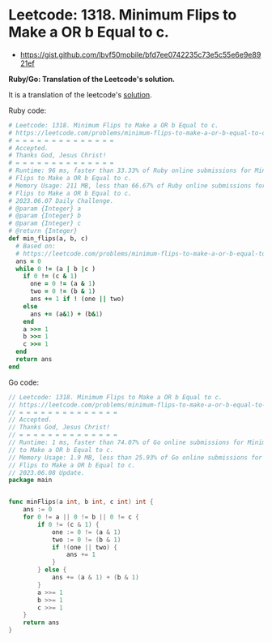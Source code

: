# Leetcode: 1318. Minimum Flips to Make a OR b Equal to c.

- https://gist.github.com/lbvf50mobile/bfd7ee0742235c73e5c55e6e9e8921ef

**Ruby/Go: Translation of the Leetcode's solution.**

It is a translation of the leetcode's [solution](https://leetcode.com/problems/minimum-flips-to-make-a-or-b-equal-to-c/solution/).

Ruby code:
```Ruby
# Leetcode: 1318. Minimum Flips to Make a OR b Equal to c.
# https://leetcode.com/problems/minimum-flips-to-make-a-or-b-equal-to-c/
# = = = = = = = = = = = = = =
# Accepted.
# Thanks God, Jesus Christ!
# = = = = = = = = = = = = = =
# Runtime: 96 ms, faster than 33.33% of Ruby online submissions for Minimum
# Flips to Make a OR b Equal to c.
# Memory Usage: 211 MB, less than 66.67% of Ruby online submissions for Minimum
# Flips to Make a OR b Equal to c.
# 2023.06.07 Daily Challenge.
# @param {Integer} a
# @param {Integer} b
# @param {Integer} c
# @return {Integer}
def min_flips(a, b, c)
  # Based on:
  # https://leetcode.com/problems/minimum-flips-to-make-a-or-b-equal-to-c/solution/
  ans = 0
  while 0 != (a | b |c )
    if 0 != (c & 1)
      one = 0 != (a & 1)
      two = 0 != (b & 1)
      ans += 1 if ! (one || two) 
    else
      ans += (a&1) + (b&1)
    end
    a >>= 1
    b >>= 1
    c >>= 1
  end
  return ans
end
```

Go code:
```Go
// Leetcode: 1318. Minimum Flips to Make a OR b Equal to c.
// https://leetcode.com/problems/minimum-flips-to-make-a-or-b-equal-to-c/
// = = = = = = = = = = = = = =
// Accepted.
// Thanks God, Jesus Christ!
// = = = = = = = = = = = = = =
// Runtime: 1 ms, faster than 74.07% of Go online submissions for Minimum Flips
// to Make a OR b Equal to c.
// Memory Usage: 1.9 MB, less than 25.93% of Go online submissions for Minimum
// Flips to Make a OR b Equal to c.
// 2023.06.08 Update.
package main


func minFlips(a int, b int, c int) int {
	ans := 0
	for 0 != a || 0 != b || 0 != c {
		if 0 != (c & 1) {
			one := 0 != (a & 1)
			two := 0 != (b & 1)
			if !(one || two) {
				ans += 1
			}
		} else {
			ans += (a & 1) + (b & 1)
		}
		a >>= 1
		b >>= 1
		c >>= 1
	}
	return ans
}
```
